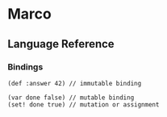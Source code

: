 # Marco

## Language Reference

### Bindings

```racket
(def :answer 42) // immutable binding

(var done false) // mutable binding
(set! done true) // mutation or assignment
```
